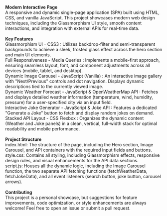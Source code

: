 **Modern Interactive Page**<br>
A responsive and dynamic single-page application (SPA) built using HTML, CSS, and vanilla JavaScript.
This project showcases modern web design techniques, including the Glassmorphism UI style, smooth content interactions, and integration with external APIs for real-time data.<br><br>
**Key Features**<br>
Glassmorphism UI - CSS3 : Utilizes backdrop-filter and semi-transparent backgrounds to achieve a sleek, frosted glass effect across the hero section and main UI elements.<br>
Full Responsiveness - Media Queries : Implements a mobile-first approach, ensuring seamless layout, font, and component adjustments across all devices (mobile, tablet, and desktop).<br>
Dynamic Image Carousel - JavaScript (Vanilla) : An interactive image gallery with "Next/Previous" controls and dot navigation. Displays dynamic descriptions tied to the currently viewed image.<br>
Dynamic Weather Forecast - JavaScript & OpenWeatherMap API : Fetches and displays detailed weather information (temperature, wind, humidity, pressure) for a user-specified city via an input field.<br>
Interactive Joke Generator - JavaScript & Joke API : Features a dedicated "Generate a Joke" button to fetch and display random jokes on demand.<br>
Stacked API Layout - CSS Flexbox : Organizes the dynamic content (Weather and Joke panels) in a clean, vertical, full-width stack for optimal readability and mobile performance.<br><br>
**Project Structure**<br>
index.html: The structure of the page, including the Hero section, Image Carousel, and API containers with the required input fields and buttons.<br>
style.css: Contains all styling, including Glassmorphism effects, responsive design rules, and visual enhancements for the API data sections.<br>
script.js: Houses all the dynamic logic, including the Image Carousel function, the two separate API fetching functions (fetchWeatherData, fetchJokeData), and all event listeners (search button, joke button, carousel arrows).<br><br>
**Contributing**<br>
This project is a personal showcase, but suggestions for feature improvements, code optimization, or style enhancements are always welcome! Feel free to open an issue or submit a pull request.
